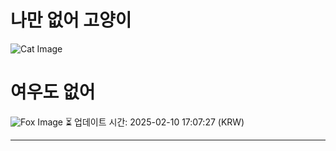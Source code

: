 
# 나만 없어 고양이

![Cat Image](https://cdn2.thecatapi.com/images/MTc5MzIwNQ.jpg)

# 여우도 없어
![Fox Image](https://randomfox.ca/images/58.jpg)
⏳ 업데이트 시간: 2025-02-10 17:07:27 (KRW)

---
